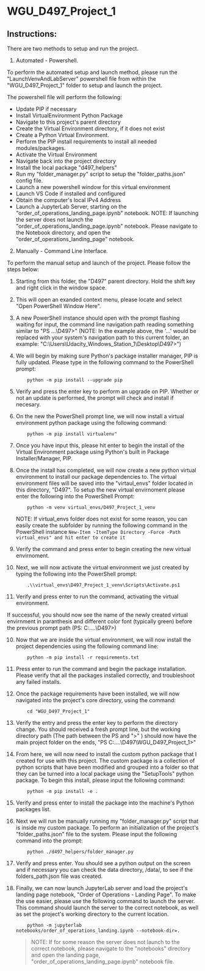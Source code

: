 # WGU_D497_Project_1
 
## Instructions:

There are two methods to setup and run the project. 

1. Automated - Powershell. 

To perform the automated setup and launch method, please run the "LaunchVenvAndLabServer" powershell file from within the "WGU_D497_Project_1" folder to setup and launch the project. 

The powershell file will perform the following: 
- Update PIP if necessary
- Install VirtualEnvironment Python Package
- Navigate to this project's parent directory
- Create the Virtual Environment directory, if it does not exist
- Create a Python Virtual Environment.
- Perform the PIP install requirements to install all needed modules/packages. 
- Activate the Virtual Environment
- Navigate back into the project directory
- Install the local package "d497_helpers"
- Run my "folder_manager.py" script to setup the "folder_paths.json" config file. 
- Launch a new powershell window for this virtual environment
- Launch VS Code if installed and configured
- Obtain the computer's local IPv4 Address
- Launch a JupyterLab Server, starting on the "order_of_operations_landing_page.ipynb" notebook.
    NOTE: If launching the server does not launch the "order_of_operations_landing_page.ipynb" notebook. Please navigate to the Notebook directory, and open the "order_of_operations_landing_page" notebook.


2. Manually - Command Line Interface. 

To perform the manual setup and launch of the project. Please follow the steps below: 

1. Starting from this folder, the "D497" parent directory. Hold the shift key and right click in the window space.
2. This will open an exanded context menu, please locate and select "Open PowerShell Window Here". 
3. A new PowerShell instance should open with the prompt flashing waiting for input, the command line navigation path reading something similar to "PS ...\D497>" 
    (NOTE: In the example above, the '...' would be replaced with your system's navigation path to this current folder, an example: "C:\Users\Udacity_Windows_Station_1\Desktop\D497>")

4. We will begin by making sure Python's package installer manager, PIP is fully updated. Please type in the following command to the PowerShell prompt: 
    ```
        python -m pip install --upgrade pip
    ```

5. Verify and press the enter key to perform an upgrade on PIP. Whether or not an update is performed, the prompt will check and install if necesary. 

6. On the new the PowerShell prompt line, we will now install a virtual environment python package using the following command:
    ```
        python -m pip install virtualenv"
    ```
    
5. Once you have input this, please hit enter to begin the install of the Virtual Environment package using Python's built in Package Installer/Manager, PIP.

6. Once the install has completed, we will now create a new python virtual environment to install our package dependencies to. The virtual environment files will be saved into the "virtaul_envs" folder located in this directory, "D497". To setup the new virtual envirnoment please enter the following into the PowerShell Prompt: 
    ```
        python -m venv virtual_envs/D497_Project_1_venv
    ```

    NOTE: If virtual_envs folder does not exist for some reason, you can easily create the subfolder by running the following command in the PowerShell instance
        ```
            New-Item -ItemType Directory -Force -Path virtual_envs" and hit enter to create it
        ```

7. Verify the command and press enter to begin creating the new virtual envirnoment. 
8. Next,  we will now activate the virtual environment we just created by typing the following into the PowerShell prompt: 
    ```
        .\\virtual_envs\D497_Project_1_venv\Scripts\Activate.ps1
    ```

9. Verify and press enter to run the command, activating the virtual environment. 

If successful, you should now see the name of the newly created virtual envirnment in paranthesis and different color font (typically green) before the previous prompt path (PS: C:\....\D497>)

10. Now that we are inside the virtual environment, we will now install the project dependencies using the following command line:
    ```
        python -m pip install -r requirements.txt
    ```

11. Press enter to run the command and begin the package installation. Please verify that all the packages installed correctly, and troubleshoot any failed installs. 
12. Once the package requirements have been installed, we will now navigated into the project's core directory, using the command: 
    ``` 
        cd "WGU_D497_Project_1"
    ```

13. Verify the entry and press the enter key to perform the directory change. You should received a fresh prompt line, but the working directory path (The path between the PS and ">" ) should now have the main project folder on the ends, "PS C:\....\D497\WGU_D497_Project_1>"

14. From here, we will now need to install the custom python package that I created for use with this project. The custom package is a collection of python scripts that have been modified and grouped into a folder so that they can be turned into a local package using the "SetupTools" python package. To begin this install, please input the following command:
    ```
        python -m pip install -e .
    ```
15. Verify and press enter to install the package into the machine's Python packages list. 
16. Next we will run be manually running my "folder_manager.py" script that is inside my custom package. To perform an initialization of the project's "folder_paths.json" file to the system. Please input the following command into the prompt:
    ``` 
        python ./d497_helpers/folder_manager.py
    ```
17. Verify and press enter. You should see a python output on the screen and if necessary you can check the data directory, /data/, to see if the folders_path.json file was created. 
18. Finally, we can now launch JupyterLab server and load the project's landing page notebook, "Order of Operations - Landing Page". To make the use easier, please use the following command to launch the server. This command should launch the server to the correct notebook, as well as set the project's working directory to the current location. 
    ```
        python -m jupyterlab notebooks/order_of_operations_landing.ipynb --notebook-dir=.
    ``` 

    > NOTE: If for some reason the server does not launch to the correct notebook, please navigate to the "notebooks" directory and open the landing page, "order_of_operations_landing_page.ipynb" notebook file. 


